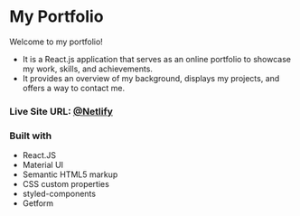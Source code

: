 # My Portfolio

Welcome to my portfolio!

- It is a React.js application that serves as an online portfolio to showcase my work, skills, and achievements.
- It provides an overview of my background, displays my projects, and offers a way to contact me.

### Live Site URL: [@Netlify]()

### Built with

- React.JS
- Material UI
- Semantic HTML5 markup
- CSS custom properties
- styled-components
- Getform
